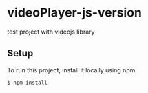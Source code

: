 # videoPlayer-js-version

test project with videojs library

## Setup
To run this project, install it locally using npm:

```
$ npm install
```
